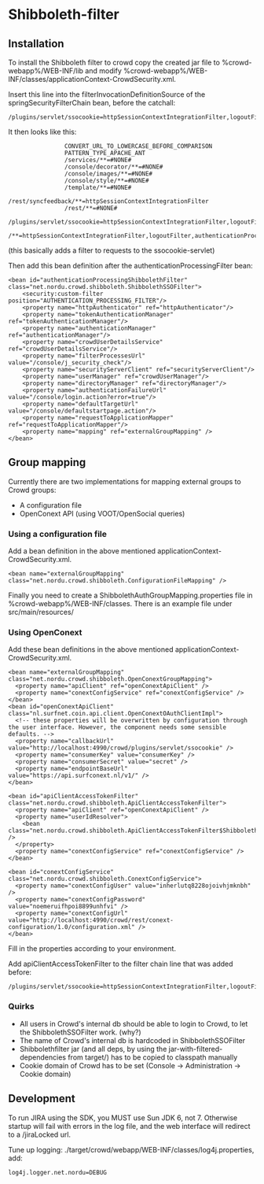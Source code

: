 Shibboleth-filter
==========

## Installation

To install the Shibboleth filter to crowd copy the created jar file to %crowd-webapp%/WEB-INF/lib
and modify %crowd-webapp%/WEB-INF/classes/applicationContext-CrowdSecurity.xml.

Insert this line into the filterInvocationDefinitionSource of the springSecurityFilterChain bean, before the catchall:

    /plugins/servlet/ssocookie=httpSessionContextIntegrationFilter,logoutFilter,authenticationProcessingFilter,authenticationProcessingShibbolethFilter,securityContextHolderAwareRequestFilter,anonymousProcessingFilter,exceptionTranslationFilter,filterInvocationInterceptor

It then looks like this:

                    CONVERT_URL_TO_LOWERCASE_BEFORE_COMPARISON
                    PATTERN_TYPE_APACHE_ANT
                    /services/**=#NONE#
                    /console/decorator/**=#NONE#
                    /console/images/**=#NONE#
                    /console/style/**=#NONE#
                    /template/**=#NONE#
                    /rest/syncfeedback/**=httpSessionContextIntegrationFilter
                    /rest/**=#NONE#
                    /plugins/servlet/ssocookie=httpSessionContextIntegrationFilter,logoutFilter,authenticationProcessingFilter,authenticationProcessingShibbolethFilter,securityContextHolderAwareRequestFilter,anonymousProcessingFilter,exceptionTranslationFilter,filterInvocationInterceptor
                    /**=httpSessionContextIntegrationFilter,logoutFilter,authenticationProcessingFilter,securityContextHolderAwareRequestFilter,anonymousProcessingFilter,exceptionTranslationFilter,filterInvocationInterceptor

(this basically adds a filter to requests to the ssocookie-servlet)

Then add this bean definition after the authenticationProcessingFilter bean:

    <bean id="authenticationProcessingShibbolethFilter" class="net.nordu.crowd.shibboleth.ShibbolethSSOFilter">
        <security:custom-filter position="AUTHENTICATION_PROCESSING_FILTER"/>
        <property name="httpAuthenticator" ref="httpAuthenticator"/>
        <property name="tokenAuthenticationManager" ref="tokenAuthenticationManager"/>
        <property name="authenticationManager" ref="authenticationManager"/>
        <property name="crowdUserDetailsService" ref="crowdUserDetailsService"/>
        <property name="filterProcessesUrl" value="/console/j_security_check"/>
        <property name="securityServerClient" ref="securityServerClient"/>
        <property name="userManager" ref="crowdUserManager"/>
        <property name="directoryManager" ref="directoryManager"/>
        <property name="authenticationFailureUrl" value="/console/login.action?error=true"/>
        <property name="defaultTargetUrl" value="/console/defaultstartpage.action"/>
        <property name="requestToApplicationMapper" ref="requestToApplicationMapper"/>
        <property name="mapping" ref="externalGroupMapping" />
    </bean>


## Group mapping
Currently there are two implementations  for mapping external groups to Crowd groups:

* A configuration file
* OpenConext API (using VOOT/OpenSocial queries)

### Using a configuration file
Add a bean definition in the above mentioned applicationContext-CrowdSecurity.xml.

    <bean name="externalGroupMapping" class="net.nordu.crowd.shibboleth.ConfigurationFileMapping" />

Finally you need to create a ShibbolethAuthGroupMapping.properties file in %crowd-webapp%/WEB-INF/classes. There is an example file under src/main/resources/

### Using OpenConext
Add these bean definitions in the above mentioned applicationContext-CrowdSecurity.xml.

    <bean name="externalGroupMapping" class="net.nordu.crowd.shibboleth.OpenConextGroupMapping">
      <property name="apiClient" ref="openConextApiClient" />
      <property name="conextConfigService" ref="conextConfigService" />
    </bean>
    <bean id="openConextApiClient" class="nl.surfnet.coin.api.client.OpenConextOAuthClientImpl">
      <!-- these properties will be overwritten by configuration through the user interface. However, the component needs some sensible defaults. -->
      <property name="callbackUrl" value="http://localhost:4990/crowd/plugins/servlet/ssocookie" />
      <property name="consumerKey" value="consumerKey" />
      <property name="consumerSecret" value="secret" />
      <property name="endpointBaseUrl" value="https://api.surfconext.nl/v1/" />
    </bean>

    <bean id="apiClientAccessTokenFilter" class="net.nordu.crowd.shibboleth.ApiClientAccessTokenFilter">
      <property name="apiClient" ref="openConextApiClient" />
      <property name="userIdResolver">
        <bean class="net.nordu.crowd.shibboleth.ApiClientAccessTokenFilter$ShibbolethUserIdResolver" />
      </property>
      <property name="conextConfigService" ref="conextConfigService" />
    </bean>

    <bean id="conextConfigService" class="net.nordu.crowd.shibboleth.ConextConfigService">
      <property name="conextConfigUser" value="inherlutq8228ojoivhjmknbh" />
      <property name="conextConfigPassword" value="noemeruifhpoi8899unhfvi" />
      <property name="conextConfigUrl" value="http://localhost:4990/crowd/rest/conext-configuration/1.0/configuration.xml" />
    </bean>

Fill in the properties according to your environment.

Add apiClientAccessTokenFilter to the filter chain line that was added before:

    /plugins/servlet/ssocookie=httpSessionContextIntegrationFilter,logoutFilter,apiClientAccessTokenFilter,authenticationProcessingFilter,authenticationProcessingShibbolethFilter,securityContextHolderAwareRequestFilter,anonymousProcessingFilter,exceptionTranslationFilter,filterInvocationInterceptor

### Quirks

* All users in Crowd's internal db should be able to login to Crowd, to let the ShibbolethSSOFilter work. (why?)
* The name of Crowd's internal db is hardcoded in ShibbolethSSOFilter
* Shibbolethfilter jar (and all deps, by using the jar-with-filtered-dependencies from target/) has to be copied to classpath manually
* Cookie domain of Crowd has to be set (Console -> Administration -> Cookie domain)

## Development
To run JIRA using the SDK, you MUST use Sun JDK 6, not 7. Otherwise startup will fail with errors in the log file, and the web interface will redirect to a /jiraLocked url.

Tune up logging: ./target/crowd/webapp/WEB-INF/classes/log4j.properties, add:

    log4j.logger.net.nordu=DEBUG

